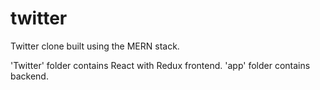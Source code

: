 # twitter

Twitter clone built using the MERN stack.

'Twitter' folder contains React with Redux frontend.
'app' folder contains backend.
